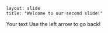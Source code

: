 ~~~
layout: slide
title: "Welcome to our second slide!"
~~~
Your text
Use the left arrow to go back!
